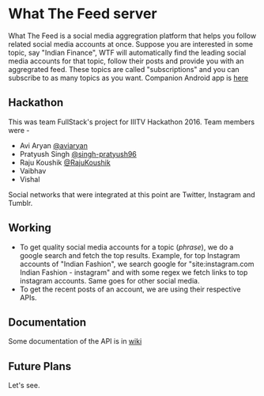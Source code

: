 # What The Feed server

What The Feed is a social media aggregration platform that helps you follow related social media accounts at once. Suppose you are interested in some topic, say "Indian Finance", WTF will automatically find the leading social media accounts for that topic, follow their posts and provide you with an aggregrated feed. These topics are called "subscriptions" and you can subscribe to as many topics as you want. Companion Android app is [here](https://github.com/iiitv/hackathon-fullstack-app)


## Hackathon

This was team FullStack's project for IIITV Hackathon 2016. Team members were - 
* Avi Aryan [@aviaryan](https://github.com/aviaryan)
* Pratyush Singh [@singh-pratyush96](https://github.com/singh-pratyush96)
* Raju Koushik [@RajuKoushik](https://github.com/RajuKoushik)
* Vaibhav
* Vishal

Social networks that were integrated at this point are Twitter, Instagram and Tumblr.


## Working

* To get quality social media accounts for a topic (*phrase*), we do a google search and fetch the top results. Example, for top Instagram accounts of "Indian Fashion", we search google for "site:instagram.com Indian Fashion - instagram" and with some regex we fetch links to top instagram accounts. Same goes for other social media.
* To get the recent posts of an account, we are using their respective APIs. 


## Documentation

Some documentation of the API is in [wiki](https://github.com/iiitv/hackathon-fullstack-server/wiki)


## Future Plans

Let's see.